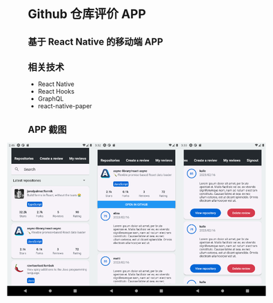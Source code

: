 # Github 仓库评价 APP 

## 基于 React Native 的移动端 APP

## 相关技术

- React Native
- React Hooks
- GraphQL
- react-native-paper

## APP 截图

<div style="display: flex; justify-content: center;">
  <img align="left" src="screenshots/pixel-XL-repositories.png" width="200px" />
  <img align="left" src="screenshots/pixel-XL-details.png" width="200px" />
  <img align="left" src="screenshots/pixel-XL-reviews.png" width="200px" />
</div>
